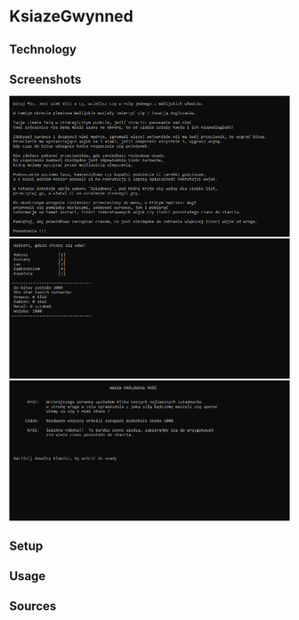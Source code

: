 # KsiazeGwynned

## Technology 

## Screenshots
![scr1](screenshots/scr1.png)
![scr2](screenshots/scr2.png)
![scr3](screenshots/scr3.png)

## Setup

## Usage

## Sources


